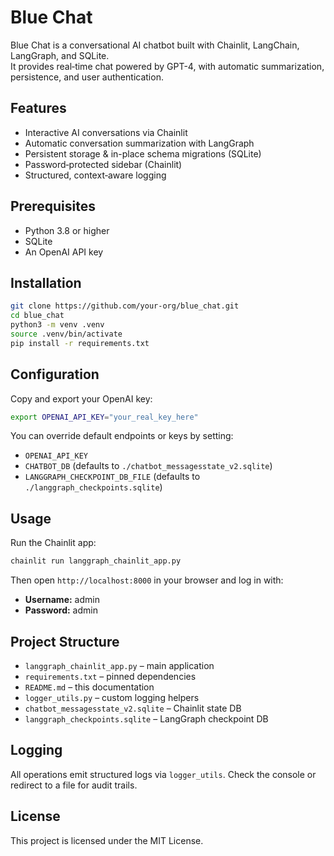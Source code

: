 # Blue Chat

Blue Chat is a conversational AI chatbot built with Chainlit, LangChain, LangGraph, and SQLite.  
It provides real‐time chat powered by GPT-4, with automatic summarization, persistence, and user authentication.

## Features
- Interactive AI conversations via Chainlit  
- Automatic conversation summarization with LangGraph  
- Persistent storage & in-place schema migrations (SQLite)  
- Password‐protected sidebar (Chainlit)  
- Structured, context‐aware logging  

## Prerequisites
- Python 3.8 or higher  
- SQLite  
- An OpenAI API key  

## Installation

```bash
git clone https://github.com/your-org/blue_chat.git
cd blue_chat
python3 -m venv .venv
source .venv/bin/activate
pip install -r requirements.txt
```

## Configuration

Copy and export your OpenAI key:

```bash
export OPENAI_API_KEY="your_real_key_here"
```

You can override default endpoints or keys by setting:
- `OPENAI_API_KEY`  
- `CHATBOT_DB` (defaults to `./chatbot_messagesstate_v2.sqlite`)  
- `LANGGRAPH_CHECKPOINT_DB_FILE` (defaults to `./langgraph_checkpoints.sqlite`)  

## Usage

Run the Chainlit app:

```bash
chainlit run langgraph_chainlit_app.py
```

Then open `http://localhost:8000` in your browser and log in with:
- **Username:** admin  
- **Password:** admin  

## Project Structure

- `langgraph_chainlit_app.py` – main application  
- `requirements.txt`      – pinned dependencies  
- `README.md`             – this documentation  
- `logger_utils.py`       – custom logging helpers  
- `chatbot_messagesstate_v2.sqlite` – Chainlit state DB  
- `langgraph_checkpoints.sqlite`    – LangGraph checkpoint DB  

## Logging

All operations emit structured logs via `logger_utils`. Check the console or redirect to a file for audit trails.

## License

This project is licensed under the MIT License.  
